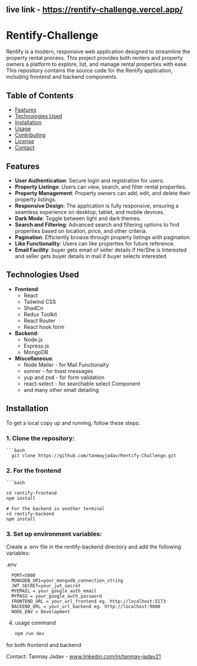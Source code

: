## live link - https://rentify-challenge.vercel.app/

# Rentify-Challenge

Rentify is a modern, responsive web application designed to streamline the property rental process. This project provides both renters and property owners a platform to explore, list, and manage rental properties with ease. This repository contains the source code for the Rentify application, including frontend and backend components.

## Table of Contents

- [Features](#features)
- [Technologies Used](#technologies-used)
- [Installation](#installation)
- [Usage](#usage)
- [Contributing](#contributing)
- [License](#license)
- [Contact](#contact)

## Features

- **User Authentication**: Secure login and registration for users.
- **Property Listings**: Users can view, search, and filter rental properties.
- **Property Management**: Property owners can add, edit, and delete their property listings.
- **Responsive Design**: The application is fully responsive, ensuring a seamless experience on desktop, tablet, and mobile devices.
- **Dark Mode**: Toggle between light and dark themes.
- **Search and Filtering**: Advanced search and filtering options to find properties based on location, price, and other criteria.
- **Pagination**: Efficiently browse through property listings with pagination.
- **Like Functionality**: Users can like properties for future reference.
- **Email Facility**: buyer gets email of seller details if He/She is Interested and seller gets buyer details in mail if buyer selects interested
  
## Technologies Used

- **Frontend**: 
  - React
  - Tailwind CSS
  - ShadCn
  - Redux Toolkit
  - React Router
  - React hook form
- **Backend**:
  - Node.js
  - Express.js
  - MongoDB
- **Miscellaneous**:
  - Node Mailer - for Mail Functionaity 
  - sonner - for toast messages
  - yup and zod - for form validation
  - react-select - for searchable select Component
  - and many other small detailing 

## Installation

To get a local copy up and running, follow these steps:

### 1. Clone the repository:
    ```bash
      git clone https://github.com/tanmayjadav/Rentify-Challenge.git

### 2. For the frontend

    ```bash
    
    cd rentify-frontend
    npm install

    # For the backend in another terminal
    cd rentify-backend
    npm install

### 3. Set up environment variables:

Create a .env file in the rentify-backend directory and add the following variables:

.env

      PORT=5000
      MONGODB_URI=your_mongodb_connection_string
      JWT_SECRET=your_jwt_secret
      MYEMAIL = your_google_auth_email
      MYPASS = your_google_auth_password
      FRONTEND_URL = your_url_frontend eg. http://localhost:5173
      BACKEND_URL = your_url_backend eg. http://localhost:9000
      NODE_ENV = Development

4. usage command 
      ```bash
    npm run dev
  for both frontend and backend

Contact:
Tanmay Jadav - www.linkedin.com/in/tanmay-jadav21
